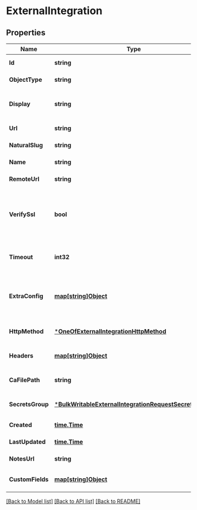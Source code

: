 # ExternalIntegration

## Properties
Name | Type | Description | Notes
------------ | ------------- | ------------- | -------------
**Id** | **string** |  | [default to null]
**ObjectType** | **string** |  | [default to null]
**Display** | **string** | Human friendly display value | [default to null]
**Url** | **string** |  | [default to null]
**NaturalSlug** | **string** |  | [default to null]
**Name** | **string** |  | [default to null]
**RemoteUrl** | **string** |  | [default to null]
**VerifySsl** | **bool** | Verify SSL certificates when connecting to the remote system | [optional] [default to null]
**Timeout** | **int32** | Number of seconds to wait for a response | [optional] [default to null]
**ExtraConfig** | [**map[string]Object**](.md) | Optional user-defined JSON data for this integration | [optional] [default to null]
**HttpMethod** | [***OneOfExternalIntegrationHttpMethod**](OneOfExternalIntegrationHttpMethod.md) |  | [optional] [default to null]
**Headers** | [**map[string]Object**](.md) | Headers for the HTTP request | [optional] [default to null]
**CaFilePath** | **string** |  | [optional] [default to null]
**SecretsGroup** | [***BulkWritableExternalIntegrationRequestSecretsGroup**](BulkWritableExternalIntegrationRequest_secrets_group.md) |  | [optional] [default to null]
**Created** | [**time.Time**](time.Time.md) |  | [default to null]
**LastUpdated** | [**time.Time**](time.Time.md) |  | [default to null]
**NotesUrl** | **string** |  | [default to null]
**CustomFields** | [**map[string]Object**](.md) |  | [optional] [default to null]

[[Back to Model list]](../README.md#documentation-for-models) [[Back to API list]](../README.md#documentation-for-api-endpoints) [[Back to README]](../README.md)

